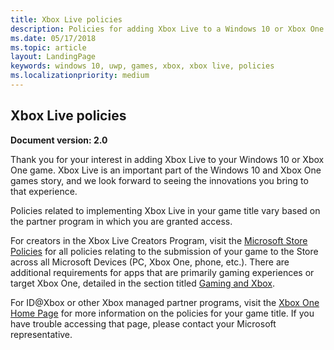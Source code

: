 ```yaml
---
title: Xbox Live policies
description: Policies for adding Xbox Live to a Windows 10 or Xbox One game.
ms.date: 05/17/2018
ms.topic: article
layout: LandingPage
keywords: windows 10, uwp, games, xbox, xbox live, policies
ms.localizationpriority: medium
---
```


## Xbox Live policies

**Document version: 2.0**

Thank you for your interest in adding Xbox Live to your Windows 10 or Xbox One game.
Xbox Live is an important part of the Windows 10 and Xbox One games story, and we look forward to seeing the innovations you bring to that experience.

Policies related to implementing Xbox Live in your game title vary based on the partner program in which you are granted access.

For creators in the Xbox Live Creators Program, visit the [Microsoft Store Policies](https://docs.microsoft.com/en-us/legal/windows/agreements/store-policies) for all policies relating to the submission of your game to the Store across all Microsoft Devices (PC, Xbox One, phone, etc.).
There are additional requirements for apps that are primarily gaming experiences or target Xbox One, detailed in the section titled [Gaming and Xbox](https://docs.microsoft.com/en-us/legal/windows/agreements/store-policies#1013-gaming-and-xbox).

For ID@Xbox or other Xbox managed partner programs, visit the [Xbox One Home Page](https://developer.microsoft.com/en-us/games/xbox/partner) for more information on the policies for your game title.
If you have trouble accessing that page, please contact your Microsoft representative.
